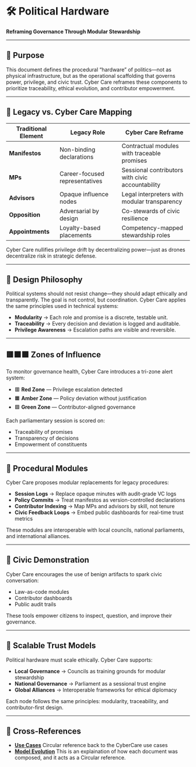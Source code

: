# 🛠️ Political Hardware  
**Reframing Governance Through Modular Stewardship**

---

## 🎯 Purpose

This document defines the procedural “hardware” of politics—not as physical infrastructure, but as the operational scaffolding that governs power, privilege, and civic trust. Cyber Care reframes these components to prioritize traceability, ethical evolution, and contributor empowerment.

---

## 🧩 Legacy vs. Cyber Care Mapping

| Traditional Element | Legacy Role | Cyber Care Reframe |
|---------------------|-------------|---------------------|
| **Manifestos**      | Non-binding declarations | Contractual modules with traceable promises |
| **MPs**             | Career-focused representatives | Sessional contributors with civic accountability |
| **Advisors**        | Opaque influence nodes | Legal interpreters with modular transparency |
| **Opposition**      | Adversarial by design | Co-stewards of civic resilience |
| **Appointments**    | Loyalty-based placements | Competency-mapped stewardship roles |

Cyber Care nullifies privilege drift by decentralizing power—just as drones decentralize risk in strategic defense.

---

## 🧠 Design Philosophy

Political systems should not resist change—they should adapt ethically and transparently. The goal is not control, but coordination. Cyber Care applies the same principles used in technical systems:

- **Modularity** → Each role and promise is a discrete, testable unit.
- **Traceability** → Every decision and deviation is logged and auditable.
- **Privilege Awareness** → Escalation paths are visible and reversible.

---

## 🟥🟧🟩 Zones of Influence

To monitor governance health, Cyber Care introduces a tri-zone alert system:

- 🟥 **Red Zone** — Privilege escalation detected  
- 🟧 **Amber Zone** — Policy deviation without justification  
- 🟩 **Green Zone** — Contributor-aligned governance

Each parliamentary session is scored on:

- Traceability of promises  
- Transparency of decisions  
- Empowerment of constituents

---

## 🔄 Procedural Modules

Cyber Care proposes modular replacements for legacy procedures:

- **Session Logs** → Replace opaque minutes with audit-grade VC logs  
- **Policy Commits** → Treat manifestos as version-controlled declarations  
- **Contributor Indexing** → Map MPs and advisors by skill, not tenure  
- **Civic Feedback Loops** → Embed public dashboards for real-time trust metrics

These modules are interoperable with local councils, national parliaments, and international alliances.

---

## 🧭 Civic Demonstration

Cyber Care encourages the use of benign artifacts to spark civic conversation:

- Law-as-code modules  
- Contributor dashboards  
- Public audit trails

These tools empower citizens to inspect, question, and improve their governance.

---

## 🧱 Scalable Trust Models

Political hardware must scale ethically. Cyber Care supports:

- **Local Governance** → Councils as training grounds for modular stewardship  
- **National Governance** → Parliament as a sessional trust engine  
- **Global Alliances** → Interoperable frameworks for ethical diplomacy

Each node follows the same principles: modularity, traceability, and contributor-first design.

---

##  🔗 Cross-References

- [**Use Cases**](../Docs/usecases.md) Circular reference back to the CyberCare use cases
- [**Model Evolution**](./evolution.md) This is an explaination of how each document was composed, and it acts as a Circular reference.
